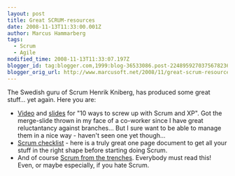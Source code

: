 ```yaml
---
layout: post
title: Great SCRUM-resources
date: 2008-11-13T11:33:00.001Z
author: Marcus Hammarberg
tags:
  - Scrum
  - Agile
modified_time: 2008-11-13T11:33:07.197Z
blogger_id: tag:blogger.com,1999:blog-36533086.post-2248959270375678236
blogger_orig_url: http://www.marcusoft.net/2008/11/great-scrum-resources.html
---
```



The Swedish guru of Scrum Henrik Kniberg, has produced some great
stuff... yet again. Here you are:

-   <a
    href="http://blog.crisp.se/henrikkniberg/2008/08/23/1219509120000.html"
    target="_blank">Video</a> and <a
    href="http://www.crisp.se/henrik.kniberg/presentations/agile2008/10-ways-to-screw-up-with-scrum-and-xp.pdf"
    target="_blank">slides</a> for "10 ways to screw up with Scrum and
    XP". Got the merge-slide thrown in my face of a co-worker since I
    have great reluctantancy against branches... But I sure want to be
    able to manage them in a nice way - haven't seen one yet though...
-   <a
    href="http://www.crisp.se/henrik.kniberg/scrum/checklist/Scrum-checklist-prio1.pdf"
    target="_blank">Scrum checklist</a> - here is a truly great one page
    document to get all your stuff in the right shape before starting
    doing Scrum.
-   And of course
    <a href="http://www.infoq.com/minibooks/scrum-xp-from-the-trenches"
    target="_blank">Scrum from the trenches</a>. Everybody must read
    this! Even, or maybe especially, if you hate Scrum.
